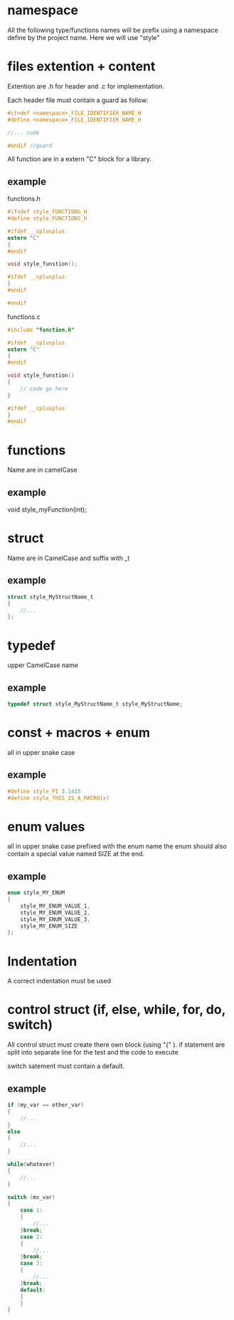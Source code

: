 namespace
=========

All the following type/functions names will be prefix using a namespace define by the project name. Here we will use "style"

files extention + content
=====

Extention are .h for header and .c for implementation.

Each header file must contain a guard as follow: 

```C
#ifndef <namespace>_FILE_IDENTIFIER_NAME_H
#define <namespace>_FILE_IDENTIFIER_NAME_H

//... code

#endif //guard
```

All function are in a extern "C" block for a library.

example
--------

functions.h
```C
#ifndef style_FUNCTIONS_H
#define style_FUNCTIONS_H

#ifdef __cplusplus
extern "C"
{
#endif

void style_funstion();

#ifdef __cplusplus
}
#endif

#endif
```

functions.c
```C
#include "function.h"

#ifdef __cplusplus
extern "C"
{
#endif

void style_funstion()
{
	// code go here
}

#ifdef __cplusplus
}
#endif
```


functions
========

Name are in camelCase
	
example
--------
	
void style_myFunction(int);
	
struct
======

Name are in CamelCase and suffix with _t
	
example
--------

```C
struct style_MyStructName_t
{
	//...
};
```

	
typedef
========
upper CamelCase name
	
example
--------

```C
typedef struct style_MyStructName_t style_MyStructName;
```

const +  macros + enum
==================

all in upper snake case
	
example
-------

```C
#define style_PI 3.1415 
#define style_THIS_IS_A_MACRO(x)
```

enum values
===========

all in upper snake case prefixed with the enum name the enum should also contain a special value named SIZE at the end.
	
	
example
-------

```C
enum style_MY_ENUM
{
	style_MY_ENUM_VALUE_1,
	style_MY_ENUM_VALUE_2,
	style_MY_ENUM_VALUE_3,
	style_MY_ENUM_SIZE
};
```

Indentation
===========

A correct indentation must be used

control struct (if, else, while, for, do, switch)
=================================================

All control struct must create there own block (using "{" ).
if statement are split into separate line for the test and the code to execute

switch satement must contain a default.

example
-------

```C
if (my_var == other_var)
{
	//...
}
else
{
	//...
}

while(whatever)
{
	//...
}

switch (mv_var)
{
	case 1:
	{
		//...
	}break;
	case 2:
	{
		//...
	}break;
	case 3:
	{
		//...
	}break;
	default:
	{
	}
}
```

